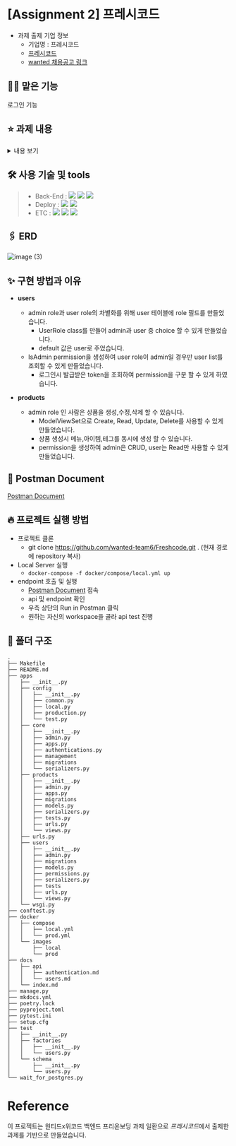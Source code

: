 # [Assignment 2] 프레시코드
- 과제 출제 기업 정보
  - 기업명 : 프레시코드
  - [프레시코드](https://freshcode.com/)
  - [wanted 채용공고 링크](https://www.wanted.co.kr/company/4865)


## 💁‍♀️ 맡은 기능
로그인 기능 


## ⭐ 과제 내용

<details>
    <summary>내용 보기</summary>

### [필수 포함 사항]
- Swagger나 Postman을 이용하여 API 테스트 가능하도록 구현
    - Swagger 대신 Postman 이용시 API 목록을 Export하여 함께 제출해 주세요
- READ.ME 작성
    - 프로젝트 빌드, 자세한 실행 방법 명시
    - 구현 방법과 이유에 대한 간략한 설명
    - 완료된 시스템이 배포된 서버의 주소
    - Swagger를 통한 API 테스트할때 필요한 상세 방법
    - 해당 과제를 진행하면서 회고 내용 블로그 포스팅

### [개발 요구사항]
- Swagger나 Postman을 이용하여 API 테스트 가능하도록 구현
    - Swagger 대신 Postman 이용시 API 목록을 Export하여 함께 제출해 주세요
- READ.ME 작성
    - 프로젝트 빌드, 자세한 실행 방법 명시
    - 구현 방법과 이유에 대한 간략한 설명
    - 완료된 시스템이 배포된 서버의 주소
    - Swagger를 통한 API 테스트할때 필요한 상세 방법
    - 해당 과제를 진행하면서 회고 내용 블로그 포스팅

### [기능 개발]
### 로그인 기능
- 사용자 인증을 통해 상품 관리를 할 수 있어야 합니다.
    - 구현
        - JWT 인증 방식을 이용합니다.
        - 서비스 실행시 데이터베이스 또는 In Memory 상에 유저를 미리 등록해주세요.
        - Request시 Header에 Authorization 키를 체크합니다.
        - Authorization 키의 값이 없거나 인증 실패시 적절한 Error Handling을 해주세요.
        - 상품 추가/수정/삭제는 admin 권한을 가진 사용자만 이용할 수 있습니다.
    - 시용자 인증 / 인가

        ```
        사전 등록된 사용자는 총 2명입니다.

        - 사용자 1번
        	EMAIL: user@freshcode.me
        	PASSWORD: user
          ROLE : [user]

        - 사용자 2번
        	EMAIL: admin@freshcode.me
        	PASSWORD: admin
          ROLE : [admin]
        ```


### 상품 관리 기능
- 아래 상품 JSON 구조를 이용하여 데이터베이스 및 API를 개발해주세요.
    - 구현
        - 서비스 실행시 데이터베이스 또는 In Memory 상에 상품 최소한 5개를 미리 생성해주세요.
        - 상품 조회는 하나 또는 전체목록을 조회할 수 있으며, 전체목록은 페이징 기능이 있습니다.
            - 한 페이지 당 아이템 수는 5개 입니다.
        - 사용자는 상품 조회만 가능합니다.
        - 관리자는 상품 추가/수정/삭제를 할 수 있습니다.
        - 상품 관리 API 개발시 적절한 Error Handling을 해주세요.
    - 상품 구조

        ```json
        // JSON DATA Structure
        {
          menus: [
            {
              id: 245,
              category: "SALAD",
              name: "깔라마리 달래 샐러드",
              description: "해산물 샐러드",
              isSold: false,
              badge: "NEW",
              items: [
                {
                  id: 1,
                  menuId: 245,
                  name: "미디움",
                  size: "M",
                  price: 8000,
                  isSold: false,
                },
              ],
              tags: [
                {
                  id: 1,
                  menuId: 245,
                  type: "vegetarianism",
                  name: "페스코베지테리언"
                }
              ],
            }
          ]
        }

        ```
</details>

## 🛠 사용 기술 및 tools
> - Back-End :  <img src="https://img.shields.io/badge/Python 3.8-3776AB?style=for-the-badge&logo=Python&logoColor=white"/>&nbsp;<img src="https://img.shields.io/badge/Django 3.2-092E20?style=for-the-badge&logo=Django&logoColor=white"/>&nbsp;<img src="https://img.shields.io/badge/PostgreSQL-4169E1?style=for-the-badge&logo=PostgreSQL&logoColor=white"/>
> - Deploy : <img src="https://img.shields.io/badge/AWS_EC2-232F3E?style=for-the-badge&logo=Amazon&logoColor=white"/>&nbsp;<img src="https://img.shields.io/badge/Docker-0052CC?style=for-the-badge&logo=Docker&logoColor=white"/>
> - ETC :  <img src="https://img.shields.io/badge/Git-F05032?style=for-the-badge&logo=Git&logoColor=white"/>&nbsp;<img src="https://img.shields.io/badge/Github-181717?style=for-the-badge&logo=Github&logoColor=white"/>&nbsp;<img src="https://img.shields.io/badge/Postman-FF6C37?style=for-the-badge&logo=Postman&logoColor=white"/>

## 🖇 ERD
![image (3)](https://user-images.githubusercontent.com/73830753/140519582-e53e8ec6-1074-46c1-8032-35551fdf7f01.png)

## ✨ 구현 방법과 이유
- **users**
  - admin role과 user role의 차별화를 위해 user 테이블에 role 필드를 만들었습니다.
    - UserRole class를 만들어 admin과 user 중 choice 할 수 있게 만들었습니다.
    - default 값은 user로 주었습니다.
  - IsAdmin permission을 생성하여 user role이 admin일 경우만 user list를 조회할 수 있게 만들었습니다.
    - 로그인시 발급받은 token을 조회하여 permission을 구분 할 수 있게 하였습니다.

- **products**
  - admin role 인 사람은 상품을 생성,수정,삭제 할 수 있습니다.
    - ModelViewSet으로 Create, Read, Update, Delete를 사용할 수 있게 만들었습니다.
    - 상품 생성시 메뉴,아이템,테그를 동시에 생성 할 수 있습니다.
    - permission을 생성하여 admin은 CRUD, user는 Read만 사용할 수 있게 만들었습니다.

## 📎 Postman Document
[Postman Document](https://documenter.getpostman.com/view/13670333/UVC2J9m2)


## 🔥 프로젝트 실행 방법
- 프로젝트 클론
  - git clone https://github.com/wanted-team6/Freshcode.git . (현재 경로에 repository 복사)
- Local Server 실행
  - `docker-compose -f docker/compose/local.yml up`
- endpoint 호출 및 실행
  - [Postman Document](https://documenter.getpostman.com/view/13670333/UVC2J9m2) 접속
  - api 및 endpoint 확인
  - 우측 상단의 Run in Postman 클릭
  - 원하는 자신의 workspace을 골라 api test 진행

## 📁 폴더 구조
```
.
├── Makefile
├── README.md
├── apps
│   ├── __init__.py
│   ├── config
│   │   ├── __init__.py
│   │   ├── common.py
│   │   ├── local.py
│   │   ├── production.py
│   │   └── test.py
│   ├── core
│   │   ├── __init__.py
│   │   ├── admin.py
│   │   ├── apps.py
│   │   ├── authentications.py
│   │   ├── management
│   │   ├── migrations
│   │   └── serializers.py
│   ├── products
│   │   ├── __init__.py
│   │   ├── admin.py
│   │   ├── apps.py
│   │   ├── migrations
│   │   ├── models.py
│   │   ├── serializers.py
│   │   ├── tests.py
│   │   ├── urls.py
│   │   └── views.py
│   ├── urls.py
│   ├── users
│   │   ├── __init__.py
│   │   ├── admin.py
│   │   ├── migrations
│   │   ├── models.py
│   │   ├── permissions.py
│   │   ├── serializers.py
│   │   ├── tests
│   │   ├── urls.py
│   │   └── views.py
│   └── wsgi.py
├── conftest.py
├── docker
│   ├── compose
│   │   ├── local.yml
│   │   └── prod.yml
│   └── images
│       ├── local
│       └── prod
├── docs
│   ├── api
│   │   ├── authentication.md
│   │   └── users.md
│   └── index.md
├── manage.py
├── mkdocs.yml
├── poetry.lock
├── pyproject.toml
├── pytest.ini
├── setup.cfg
├── test
│   ├── __init__.py
│   ├── factories
│   │   ├── __init__.py
│   │   └── users.py
│   └── schema
│       ├── __init__.py
│       └── users.py
└── wait_for_postgres.py
```

# Reference
이 프로젝트는 원티드x위코드 백엔드 프리온보딩 과제 일환으로 *프레시코드*에서 출제한 과제를 기반으로 만들었습니다.
